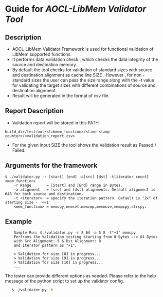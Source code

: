 # Guide for **_AOCL-LibMem Validator Tool_**

## Description
- AOCL-LibMem Validator Framework is used for functional validation of LibMem supported functions.
- It performs data validation check , which checks the data integrity of the source and destination memory.
- By default the tool checks for validation of standard sizes with source and destination alignment as cache line SIZE . However , for non - standard sizes the user can pass the size range  along with the -t <iterator> value for validating the target sizes with different combinations of source and destination alignment.
- Result will be generated in the format of csv file.

## Report Description
  - Validation report will be stored in this PATH
```
build_dir/test/out/<libmem_function>/<time-stamp-counter>/<validation_report.csv>
```
  - For the given Input SIZE the tool shows the Validation result as
Passed / Failed.

## Arguments for the framework

    $ ./validator.py -r [start] [end] -a[src] [dst] -t[iterator count] <mem_function>
        -r Range       = [Start] and [End] range in Bytes.
        -a alignment   = [src] and [dst] alignments. Default alignment is 64B for both source and destination.
        -t <iterator>  = specify the iteration pattern. Default is "2x" of starting size - '<<1'
        <mem_function> = memcpy,memset,memcmp,memmove,mempcpy,strcpy.

## Example
        Sample Run: $./validator.py -r 8 64 -a 5 8 -t"+1" memcpy
        Perfroms the Validation testing starting from 8 Bytes --> 64 Bytes
        with Src Alignment: 5 & Dst Alignment: 8
        and iterator pattern as "+1".

        > Validation for size [8] in progress...
        > Validation for size [9] in progress...
        > Validation for size [10] in progress...
        ...



The tester can provide different options as needed. Please refer to the help message
of the python script to set up  the validator config.
```sh
   $ ./validator.py -h
```
